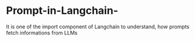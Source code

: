 # Prompt-in-Langchain-
It is one of the import component of Langchain to understand, how prompts fetch informations from LLMs
